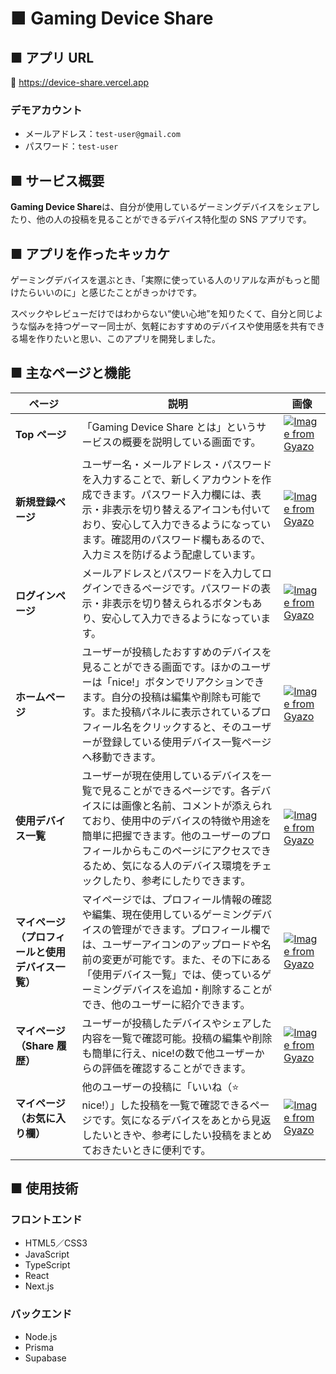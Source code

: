 # ■ Gaming Device Share

## ■ アプリ URL

🔗 https://device-share.vercel.app

### デモアカウント

- メールアドレス：`test-user@gmail.com`
- パスワード：`test-user`

## ■ サービス概要

**Gaming Device Share**は、自分が使用しているゲーミングデバイスをシェアしたり、他の人の投稿を見ることができるデバイス特化型の SNS アプリです。

## ■ アプリを作ったキッカケ

ゲーミングデバイスを選ぶとき、「実際に使っている人のリアルな声がもっと聞けたらいいのに」と感じたことがきっかけです。

スペックやレビューだけではわからない“使い心地”を知りたくて、自分と同じような悩みを持つゲーマー同士が、気軽におすすめのデバイスや使用感を共有できる場を作りたいと思い、このアプリを開発しました。

## ■ 主なページと機能

| ページ                                           | 説明                                                                                                                                                                                                                                                                                                         | 画像                                                                                                                                |
| ------------------------------------------------ | ------------------------------------------------------------------------------------------------------------------------------------------------------------------------------------------------------------------------------------------------------------------------------------------------------------ | ----------------------------------------------------------------------------------------------------------------------------------- |
| **Top ページ**                                   | 「Gaming Device Share とは」というサービスの概要を説明している画面です。                                                                                                                                                                                                                                     | [![Image from Gyazo](https://i.gyazo.com/702ca9e60ae297bfd86b7aeca659af56.png)](https://gyazo.com/702ca9e60ae297bfd86b7aeca659af56) |
| **新規登録ページ**                               | ユーザー名・メールアドレス・パスワードを入力することで、新しくアカウントを作成できます。パスワード入力欄には、表示・非表示を切り替えるアイコンも付いており、安心して入力できるようになっています。確認用のパスワード欄もあるので、入力ミスを防げるよう配慮しています。                                       | [![Image from Gyazo](https://i.gyazo.com/9bc67e32ad8657fcec92251cb6ae9c19.png)](https://gyazo.com/9bc67e32ad8657fcec92251cb6ae9c19) |
| **ログインページ**                               | メールアドレスとパスワードを入力してログインできるページです。パスワードの表示・非表示を切り替えられるボタンもあり、安心して入力できるようになっています。                                                                                                                                                   | [![Image from Gyazo](https://i.gyazo.com/3fd33d26dcb7d1510739f5defe1ba1e3.png)](https://gyazo.com/3fd33d26dcb7d1510739f5defe1ba1e3) |
| **ホームページ**                                 | ユーザーが投稿したおすすめのデバイスを見ることができる画面です。ほかのユーザーは「nice!」ボタンでリアクションできます。自分の投稿は編集や削除も可能です。また投稿パネルに表示されているプロフィール名をクリックすると、そのユーザーが登録している使用デバイス一覧ページへ移動できます。                      | [![Image from Gyazo](https://i.gyazo.com/6b859afc402b5ebe42f5b74d5a894f64.png)](https://gyazo.com/6b859afc402b5ebe42f5b74d5a894f64) |
| **使用デバイス一覧**                             | ユーザーが現在使用しているデバイスを一覧で見ることができるページです。各デバイスには画像と名前、コメントが添えられており、使用中のデバイスの特徴や用途を簡単に把握できます。他のユーザーのプロフィールからもこのページにアクセスできるため、気になる人のデバイス環境をチェックしたり、参考にしたりできます。 | [![Image from Gyazo](https://i.gyazo.com/6b859afc402b5ebe42f5b74d5a894f64.png)](https://gyazo.com/6b859afc402b5ebe42f5b74d5a894f64) |
| **マイページ（プロフィールと使用デバイス一覧）** | マイページでは、プロフィール情報の確認や編集、現在使用しているゲーミングデバイスの管理ができます。プロフィール欄では、ユーザーアイコンのアップロードや名前の変更が可能です。また、その下にある「使用デバイス一覧」では、使っているゲーミングデバイスを追加・削除することができ、他のユーザーに紹介できます。 | [![Image from Gyazo](https://i.gyazo.com/a88af7a353411dcbdfac474ccf20d4ef.gif)](https://gyazo.com/a88af7a353411dcbdfac474ccf20d4ef) |
| **マイページ（Share 履歴）**                     | ユーザーが投稿したデバイスやシェアした内容を一覧で確認可能。投稿の編集や削除も簡単に行え、nice!の数で他ユーザーからの評価を確認することができます。                                                                                                                                                          | [![Image from Gyazo](https://i.gyazo.com/c321ecd83753546e4275a50e34dc5711.png)](https://gyazo.com/c321ecd83753546e4275a50e34dc5711) |
| **マイページ（お気に入り欄）**                   | 他のユーザーの投稿に「いいね（⭐ nice!）」した投稿を一覧で確認できるページです。気になるデバイスをあとから見返したいときや、参考にしたい投稿をまとめておきたいときに便利です。                                                                                                                               | [![Image from Gyazo](https://i.gyazo.com/dd9efc4cef6cb3daa9a534022f5a5066.png)](https://gyazo.com/dd9efc4cef6cb3daa9a534022f5a5066) |

## ■ 使用技術

### フロントエンド

- HTML5／CSS3
- JavaScript
- TypeScript
- React
- Next.js

### バックエンド

- Node.js
- Prisma
- Supabase
